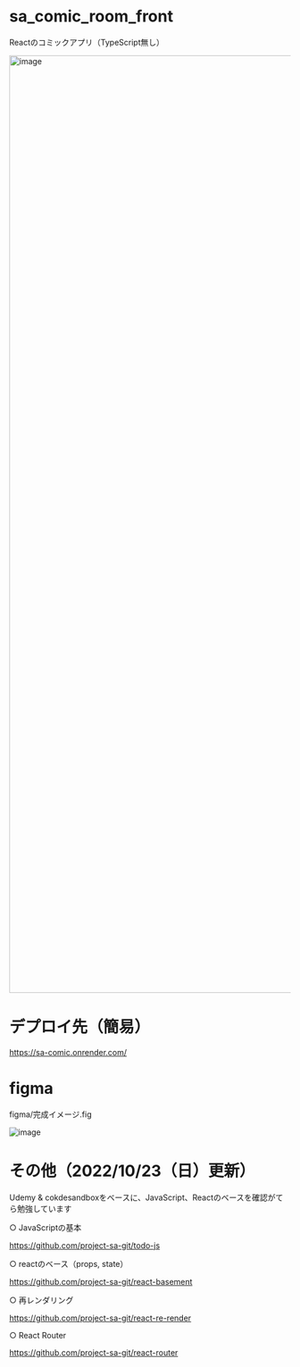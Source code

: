 # sa_comic_room_front
Reactのコミックアプリ（TypeScript無し）

<img width="1680" alt="image" src="https://user-images.githubusercontent.com/50135286/188881033-0c25f684-490a-4ea0-bd29-7c9e6eae1cf5.png">

# デプロイ先（簡易）
https://sa-comic.onrender.com/

# figma
figma/完成イメージ.fig

![image](https://user-images.githubusercontent.com/50135286/184522343-f577b224-4831-468b-a8d3-14735607281c.png)

# その他（2022/10/23（日）更新）
Udemy & cokdesandboxをベースに、JavaScript、Reactのベースを確認がてら勉強しています

○ JavaScriptの基本

https://github.com/project-sa-git/todo-js

○ reactのベース（props, state）

https://github.com/project-sa-git/react-basement

○ 再レンダリング

https://github.com/project-sa-git/react-re-render

○ React Router

https://github.com/project-sa-git/react-router
